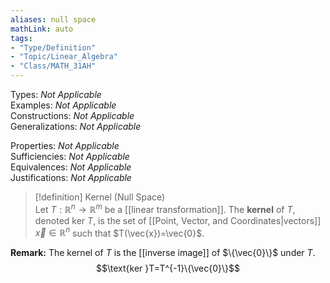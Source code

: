 ```yaml
---
aliases: null space  
mathLink: auto  
tags:  
- "Type/Definition"  
- "Topic/Linear_Algebra"  
- "Class/MATH_31AH"  
---
```

Types: <i>Not Applicable</i>  
Examples: <i>Not Applicable</i>  
Constructions: <i>Not Applicable</i>  
Generalizations: <i>Not Applicable</i>  
  
Properties: <i>Not Applicable</i>  
Sufficiencies: <i>Not Applicable</i>  
Equivalences: <i>Not Applicable</i>  
Justifications: <i>Not Applicable</i>  
  
> [!definition] Kernel (Null Space)  
> Let $T:\mathbb{R}^n\to\mathbb{R}^m$ be a [[linear transformation]]. The **kernel** of $T$, denoted $\text{ker }T$, is the set of [[Point, Vector, and Coordinates|vectors]] $\vec{x}\in\mathbb{R}^n$ such that $T(\vec{x})=\vec{0}$.  
  
**Remark:** The kernel of $T$ is the [[inverse image]] of $\{\vec{0}\}$ under $T$.  
$$\text{ker }T=T^{-1}\{\vec{0}\}$$  
